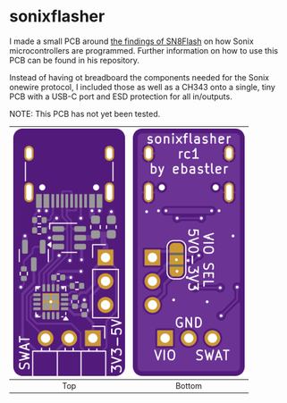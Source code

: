 # sonixflasher

I made a small PCB around [the findings of SN8Flash](https://github.com/silicagel777/SN8Flash) on how Sonix microcontrollers are programmed. Further information on how to use this PCB can be found in his repository.

Instead of having ot breadboard the components needed for the Sonix onewire protocol, I included those as well as a CH343 onto a single, tiny PCB with a USB-C port and ESD protection for all in/outputs.

NOTE: This PCB has not yet been tested.

| <img src="sonixflasher/fab/sonixflasher-top.png" width="200"> | <img src="sonixflasher/fab/sonixflasher-bottom.png" width="200"> |
|:---:|:---:|
| Top | Bottom |
